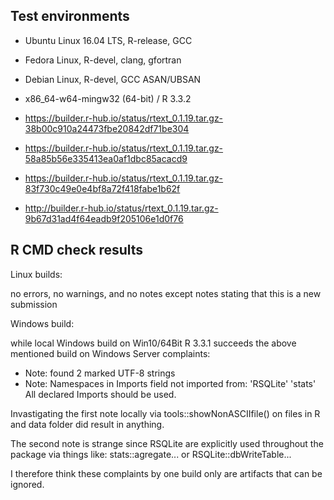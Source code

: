 ## Test environments

- Ubuntu Linux 16.04 LTS, R-release, GCC
- Fedora Linux, R-devel, clang, gfortran
- Debian Linux, R-devel, GCC ASAN/UBSAN
- x86_64-w64-mingw32 (64-bit) / R 3.3.2

- https://builder.r-hub.io/status/rtext_0.1.19.tar.gz-38b00c910a24473fbe20842df71be304
- https://builder.r-hub.io/status/rtext_0.1.19.tar.gz-58a85b56e335413ea0af1dbc85acacd9
- https://builder.r-hub.io/status/rtext_0.1.19.tar.gz-83f730c49e0e4bf8a72f418fabe1b62f
- http://builder.r-hub.io/status/rtext_0.1.19.tar.gz-9b67d31ad4f64eadb9f205106e1d0f76


## R CMD check results

Linux builds: 

no errors, no warnings, and no notes except notes stating that this is a new submission


Windows build:

while local Windows build on Win10/64Bit R 3.3.1 succeeds the above mentioned build on Windows Server complaints:

- Note: found 2 marked UTF-8 strings
- Note: Namespaces in Imports field not imported from: 'RSQLite' 'stats' All declared Imports should be used.

Invastigating the first note locally via tools::showNonASCIIfile() on files in R and data folder did result in anything.

The second note is strange since RSQLite are explicitly used throughout the package via things like: stats::agregate... or RSQLite::dbWriteTable...


I therefore think these complaints by one build only are artifacts that can be ignored. 
